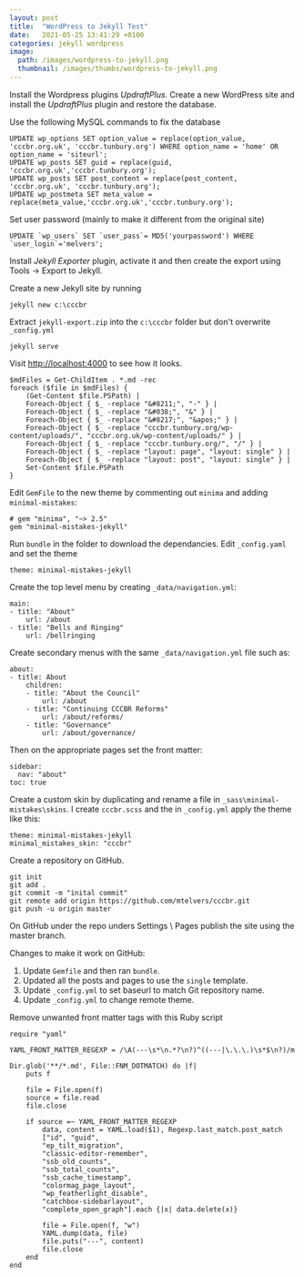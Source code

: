 ```yaml
---
layout: post
title:  "WordPress to Jekyll Test"
date:   2021-05-25 13:41:29 +0100
categories: jekyll wordpress
image:
  path: /images/wordpress-to-jekyll.png
  thumbnail: /images/thumbs/wordpress-to-jekyll.png
---
```

Install the Wordpress plugins *UpdraftPlus*.  Create a new WordPress site and install the *UpdraftPlus* plugin and restore the database.

Use the following MySQL commands to fix the database

    UPDATE wp_options SET option_value = replace(option_value, 'cccbr.org.uk', 'cccbr.tunbury.org') WHERE option_name = 'home' OR option_name = 'siteurl';
    UPDATE wp_posts SET guid = replace(guid, 'cccbr.org.uk','cccbr.tunbury.org');
    UPDATE wp_posts SET post_content = replace(post_content, 'cccbr.org.uk', 'cccbr.tunbury.org');
    UPDATE wp_postmeta SET meta_value = replace(meta_value,'cccbr.org.uk','cccbr.tunbury.org');

Set user password (mainly to make it different from the original site)

    UPDATE `wp_users` SET `user_pass`= MD5('yourpassword') WHERE `user_login`='melvers';

Install *Jekyll Exporter* plugin, activate it and then create the export using Tools -> Export to Jekyll.

Create a new Jekyll site by running

    jekyll new c:\cccbr

Extract `jekyll-export.zip` into the `c:\cccbr` folder but don't overwrite `_config.yml`

    jekyll serve

Visit [http://localhost:4000](http://localhost:4000) to see how it looks.

    $mdFiles = Get-ChildItem . *.md -rec
    foreach ($file in $mdFiles) {
        (Get-Content $file.PSPath) |
        Foreach-Object { $_ -replace "&#8211;", "-" } |
        Foreach-Object { $_ -replace "&#038;", "&" } |
        Foreach-Object { $_ -replace "&#8217;", "&apos;" } |
        Foreach-Object { $_ -replace "cccbr.tunbury.org/wp-content/uploads/", "cccbr.org.uk/wp-content/uploads/" } |
        Foreach-Object { $_ -replace "cccbr.tunbury.org/", "/" } |
        Foreach-Object { $_ -replace "layout: page", "layout: single" } |
        Foreach-Object { $_ -replace "layout: post", "layout: single" } |
        Set-Content $file.PSPath
    }

Edit `GemFile` to the new theme by commenting out `minima` and adding `minimal-mistakes`:

    # gem "minima", "~> 2.5"
    gem "minimal-mistakes-jekyll"

Run `bundle` in the folder to download the dependancies.  Edit `_config.yaml` and set the theme

    theme: minimal-mistakes-jekyll

Create the top level menu by creating `_data/navigation.yml`:

    main:
    - title: "About"
        url: /about
    - title: "Bells and Ringing"
        url: /bellringing

Create secondary menus with the same `_data/navigation.yml` file such as:

    about:
    - title: About
        children:
        - title: "About the Council"
            url: /about
        - title: "Continuing CCCBR Reforms"
            url: /about/reforms/
        - title: "Governance"
            url: /about/governance/

Then on the appropriate pages set the front matter:

    sidebar:
      nav: "about"
    toc: true

Create a custom skin by duplicating and rename a file in `_sass\minimal-mistakes\skins`.  I create `cccbr.scss` and the in `_config.yml` apply the theme like this:

    theme: minimal-mistakes-jekyll
    minimal_mistakes_skin: "cccbr"

Create a repository on GitHub.

    git init
    git add .
    git commit -m "inital commit"
    git remote add origin https://github.com/mtelvers/cccbr.git
    git push -u origin master

On GitHub under the repo unders Settings \ Pages publish the site using the master branch.

Changes to make it work on GitHub:

1. Update `Gemfile` and then ran `bundle`.
2. Updated all the posts and pages to use the `single` template.
3. Update `_config.yml` to set baseurl to match Git repository name.
4. Update `_config.yml` to change remote theme.

Remove unwanted front matter tags with this Ruby script

    require "yaml"

    YAML_FRONT_MATTER_REGEXP = /\A(---\s*\n.*?\n?)^((---|\.\.\.)\s*$\n?)/m

    Dir.glob('**/*.md', File::FNM_DOTMATCH) do |f|
        puts f

        file = File.open(f)
        source = file.read
        file.close

        if source =~ YAML_FRONT_MATTER_REGEXP
            data, content = YAML.load($1), Regexp.last_match.post_match
            ["id", "guid",
            "ep_tilt_migration",
            "classic-editor-remember",
            "ssb_old_counts",
            "ssb_total_counts",
            "ssb_cache_timestamp",
            "colormag_page_layout",
            "wp_featherlight_disable",
            "catchbox-sidebarlayout",
            "complete_open_graph"].each {|x| data.delete(x)}

            file = File.open(f, "w")
            YAML.dump(data, file)
            file.puts("---", content)
            file.close
        end
    end

